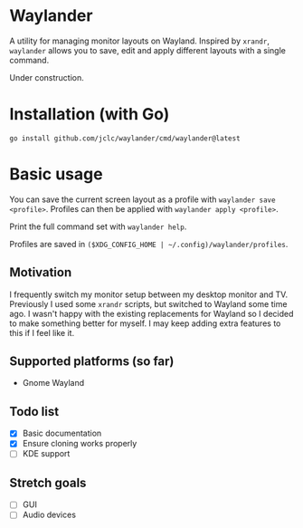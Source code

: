 # Waylander

A utility for managing monitor layouts on Wayland. Inspired by `xrandr`, `waylander` allows you to save, edit and apply different layouts with a single command.

Under construction.

# Installation (with Go)
```
go install github.com/jclc/waylander/cmd/waylander@latest
```

# Basic usage
You can save the current screen layout as a profile with `waylander save <profile>`. Profiles can then be applied with `waylander apply <profile>`.

Print the full command set with `waylander help`.

Profiles are saved in `($XDG_CONFIG_HOME | ~/.config)/waylander/profiles`.

## Motivation
I frequently switch my monitor setup between my desktop monitor and TV. Previously I used some `xrandr` scripts, but switched to Wayland some time ago. I wasn't happy with the existing replacements for Wayland so I decided to make something better for myself. I may keep adding extra features to this if I feel like it.

## Supported platforms (so far)
- Gnome Wayland

## Todo list
- [X] Basic documentation
- [X] Ensure cloning works properly
- [ ] KDE support

## Stretch goals
- [ ] GUI
- [ ] Audio devices
